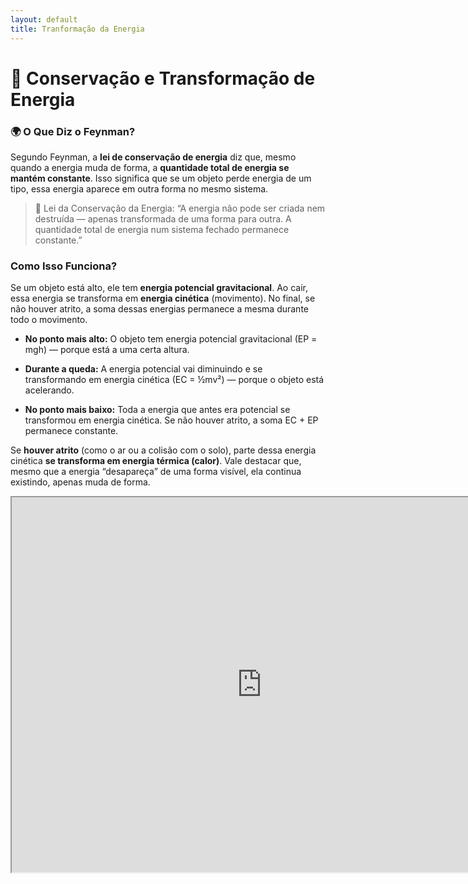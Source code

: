 ```yaml
---
layout: default
title: Tranformação da Energia
---
```


# 📖 Conservação e Transformação de Energia

###  🌍 O Que Diz o Feynman?
Segundo Feynman, a **lei de conservação de energia** diz que, mesmo quando a energia muda de forma, a **quantidade total de energia se mantém constante**. Isso significa que se um objeto perde energia de um tipo, essa energia aparece em outra forma no mesmo sistema. 



> 📌 Lei da Conservação da Energia:
> “A energia não pode ser criada nem destruída — apenas transformada de uma forma para outra. A quantidade total de energia num sistema fechado permanece constante.”


### Como Isso Funciona?
Se um objeto está alto, ele tem **energia potencial gravitacional**. Ao cair, essa energia se transforma em **energia cinética** (movimento). No final, se não houver atrito, a soma dessas energias permanece a mesma durante todo o movimento.

- **No ponto mais alto:**
  O objeto tem energia potencial gravitacional (EP = mgh) — porque está a uma certa altura.
  
- **Durante a queda:**
  A energia potencial vai diminuindo e se transformando em energia cinética (EC = ½mv²) — porque o objeto está acelerando.
  
- **No ponto mais baixo:**
  Toda a energia que antes era potencial se transformou em energia cinética.
  Se não houver atrito, a soma EC + EP permanece constante.


Se **houver atrito** (como o ar ou a colisão com o solo), parte dessa energia cinética **se transforma em energia térmica (calor)**. Vale destacar que, mesmo que a energia “desapareça” de uma forma visível, ela continua existindo, apenas muda de forma.

<iframe src="https://phet.colorado.edu/sims/html/energy-forms-and-changes/latest/energy-forms-and-changes_en.html"
        width="800"
        height="600"
        allowfullscreen>
</iframe>
